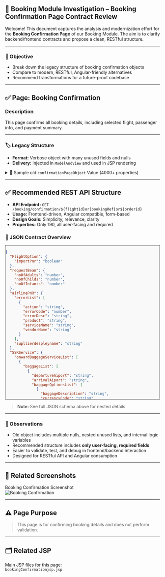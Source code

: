 ## 📝 Booking Module Investigation – Booking Confirmation Page Contract Review

Welcome! This document captures the analysis and modernization effort for the **Booking Confirmation Page** of our Booking Module. The aim is to clarify backend/frontend contracts and propose a clean, RESTful structure.

---

### 🎯 Objective

- Break down the legacy structure of booking confirmation objects
- Compare to modern, RESTful, Angular-friendly alternatives
- Recommend transformations for a future-proof codebase

---

## ✅ Page: Booking Confirmation

### Description

This page confirms all booking details, including selected flight, passenger info, and payment summary.

---

### 🏷️ Legacy Structure

- **Format:** Verbose object with many unused fields and nulls
- **Delivery:** Injected in `ModelAndView` and used in JSP rendering

<details>
<summary>🧾 Sample old <code>confirmationPageObject</code> Value (4000+ properties)</summary>

```json
its so big its 4400+ line of code
```

</details>

---

## ✅ Recommended REST API Structure

- **API Endpoint:** `GET /booking/confirmation/${flightId}or{bookingRef}or${orderId}`
- **Usage:** Frontend-driven, Angular compatible, form-based
- **Design Goals:** Simplicity, relevance, clarity
- **Properties:** Only 190, all user-facing and required

### 🔑 JSON Contract Overview

<div style="max-height:500px; overflow:auto; border:1px solid #363333ff; ; background:#f9f9f9;">
  
```json
{
  "FlightOption": {
    "importPnr": "boolean"
  },
  "requestBean": {
    "noOfAdults": "number",
    "noOfChilds": "number",
    "noOfInfants": "number"
  },
  "airlinePNR": {
    "errorList": [
      {
        "action": "string",
        "errorCode": "number",
        "errorDesc": "string",
        "product": "string",
        "serviceName": "string",
        "vendorName": "string"
      }
    ],
    "supllierdespleyname": "string"
  },
  "SSRService": {
    "onwardBaggageServiceList": [
      {
        "baggageList": [
          {
            "departureAiport": "string",
            "arrivalAiport": "string",
            "baggageOptionsList": [
              {
                "baggageDescription": "string",
                "currencyCode": "string",
                "baggageCharge": "number"
              }
            ]
          }
        ]
      }
    ],
    "returnBaggageServiceList": [
      {
        "baggageList": [
          {
            "departureAiport": "string",
            "arrivalAiport": "string",
            "baggageOptionsList": [
              {
                "baggageDescription": "string",
                "currencyCode": "string",
                "baggageCharge": "number"
              }
            ]
          }
        ]
      }
    ],
    "onwardMealServiceList": [
      {
        "mealOptionList": [
          {
            "mealDescription": "string",
            "mealCharge": "number",
            "flightNumber": "string"
          }
        ]
      }
    ],
    "returnMealServiceList": [
      {
        "mealOptionList": [
          {
            "mealDescription": "string",
            "mealCharge": "number",
            "flightNumber": "string"
          }
        ]
      }
    ]
  },
  "productInformation": {
    "resultObject": {
      "flightBookingDetails": {
        "origin": "string",
        "destination": "string",
        "tripType": "number",
        "bookingStatus": "number",
        "bookingRefNo": "string",
        "emailNotification": "number",
        "totalFeeNTaxes": "number",
        "supplierName": "string",
        "currencyExchangeRate": "number",
        "ttFlightSegmentDetails": [
          {
            "spPNR": "string",
            "airlinePNR": "string",
            "vendorType": "number",
            "originCity": "string",
            "destinationCity": "string",
            "inclCheckInBaggAllowance": "string",
            "adultCabinBagAllowance": "string",
            "childInclChkInBagAllowance": "string",
            "childCabinBagAllowance": "string",
            "infantInclChkInBagAllowance": "string",
            "infantCabinBagAllowance": "string"
          }
        ],
        "ttFlightLegDetails": [
          {
            "segmentRefNo": "number",
            "flightSwitchingWaitingTime": "string",
            "cabinClass": "string",
            "deptDate": "string",
            "deptTime": "string",
            "originCityName": "string",
            "originName": "string",
            "origin": "string",
            "deptTerminal": "string",
            "arrTime": "string",
            "operatingCarrier": "string",
            "destinationCityName": "string",
            "destinationName": "string",
            "destination": "string",
            "arrTerminal": "string",
            "flightDuration": "string",
            "airlineCode": "string",
            "airlineName": "string",
            "flightNo": "string"
          }
        ],
        "ttFlightInvoiceDetails": [
          {
            "currency": "string",
            "tthreeOdeysysMarkup": "number",
            "tthreeAgencyMarkup": "number",
            "tthreeAgencyOnflyMarkup": "number",
            "feeNTaxes": "number",
            "branchMarkup": "number",
            "baseFare": "number",
            "agencyInvoiceAmt": "number",
            "totalSurchargeAmount": "number",
            "tthreeServiceCharge": "number",
            "tthreeDiscount": "number"
          }
        ],
        "ttFlightPassengerDetails": [
          {
            "firstName": "string",
            "lastName": "string",
            "middleName": "string",
            "title": "string",
            "passengerType": "number",
            "gender": "number",
            "age": "number",
            "passportNo": "string"
          }
        ],
        "ttFlightPassengerSsrs": [
          {
            "passengerNo": "number",
            "segmentRefNo": "number",
            "ssrType": "number",
            "ssrNo": "number",
            "ssrCode": "string",
            "ssrAmount": "number",
            "description": "string",
            "currency": "string",
            "legNo": "number"
          }
        ],
        "ttFlightPaxSegmentBookDetails": [
          {
            "ticketNo": "string",
            "passengerNo": "number"
          }
        ]
      },
      "insuranceBookEntity": "string"
    },
    "resultList": [
      {
        "orderType": "string"
      }
    ]
  },
  "roundUpStatus": "number",
  "paymentResponseStatus": "boolean",
  "paymentResponse": {
    "errorMsg": "string"
  }
}
```
</div>

> **Note:** See full JSON schema above for nested details.

---

### 🧠 Observations

- Old object includes multiple nulls, nested unused lists, and internal logic variables
- Recommended structure includes **only user-facing, required fields**
- Easier to validate, test, and debug in frontend/backend interaction
- Designed for RESTful API and Angular consumption

---

## 📸 Related Screenshots

Booking Confirmation Screenshot  
![Booking Confirmation](./confirmation-screenshot.png)

---

## ⚠️ Page Purpose

> This page is for confirming booking details and does not perform validation.

---

## 🗂️ Related JSP

Main JSP files for this page:  
<code>bookingConfirmationjsp.jsp</code>
